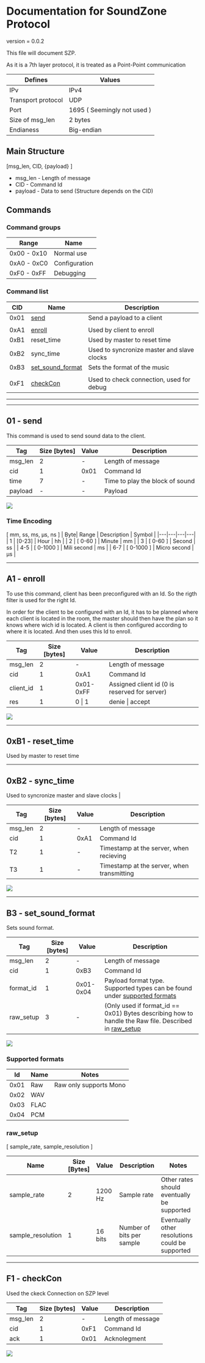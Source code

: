 
# Documentation for SoundZone Protocol
<!-- 
To compile puml use: (Assuming plantuml you are in the directory)
plantuml.jar -tsvg readme.md -o sequence_diagrams
-->

version = 0.0.2

This file will document SZP.

As it is a 7th layer protocol, it is treated as a Point-Point communication

| Defines | Values |
|---|---|
| IPv | IPv4 |
| Transport protocol | UDP |
| Port | 1695 ( Seemingly not used ) |
| Size of msg_len | 2 bytes |
| Endianess | Big-endian |

## Main Structure

[msg_len, CID, {payload} ]

* msg_len - Length of message
* CID - Command Id
* payload - Data to send (Structure depends on the CID)

## Commands 

### Command groups

| Range | Name |
|---| ---|
| 0x00 - 0x10 | Normal use |
| 0xA0 - 0xC0 | Configuration |
| 0xF0 - 0xFF | Debugging |

### Command list

|CID | Name | Description |
|---|---|---|
| 0x01 | [send](#01---send) | Send a payload to a client |
|||
| 0xA1 | [enroll](#a1---enroll) | Used by client to enroll |
| 0xB1 | reset_time | Used by master to reset time |
| 0xB2 | sync_time | Used to syncronize master and slave clocks |
| 0xB3 | [set_sound_format](#b3---setsoundformat) | Sets the format of the music |
|||
| 0xF1 | [checkCon](#f1---checkcon) | Used to check connection, used for debug |

---
---

## 01 - send
This command is used to send sound data to the client.

| Tag | Size [bytes] | Value | Description | 
|---|---|---|---|
| msg_len | 2 | - | Length of message |
| cid | 1 | 0x01 | Command Id |
| time | 7 | - | Time to play the block of sound |
| payload | - | - | Payload |

<!--
```
@startuml 01_send
server -> client: [ msg_len, cid, time, payload ]
@enduml
```
-->

![](sequence_diagrams/01_send.svg)

### Time Encoding
[ mm, ss, ms, µs, ns ]
| Byte| Range | Description | Symbol |
|---|---|---|---|
| 1 | [0-23] | Hour | hh |
| 2 | [ 0-60 ] | Minute | mm |
| 3 | [ 0-60 ] | Second | ss |
| 4-5 | [ 0-1000 ] | Mili second | ms |
| 6-7 | [ 0-1000 ] | Micro second | µs |

---

## A1 - enroll
To use this command, client has been preconfigured with an Id.
So the rigth filter is used for the right Id.

In order for the client to be configured with an Id, it has to be planned where each client is located in the room, the master should then have the plan so it knows where wich id is located.
A client is then configured according to where it is located. And then uses this Id to enroll.


| Tag | Size [bytes] | Value | Description | 
|---|---|---|---|
| msg_len | 2 | - | Length of message |
| cid | 1 | 0xA1 | Command Id |
|  client_id | 1 | 0x01-0xFF | Assigned client id (0 is reserved for server) |
| res | 1 | 0 \| 1 | denie \| accept |

<!--
```
@startuml A1_enrole_c
server <- client: [ msg_len, cid, client_id ]
server -> client: [ msg_len, cid, res ]
@enduml
```
-->

![](sequence_diagrams/A1_enrole_c.svg)

---

## 0xB1 - reset_time
Used by master to reset time


---

## 0xB2 - sync_time
Used to syncronize master and slave clocks |

| Tag | Size [bytes] | Value | Description | 
|---|---|---|---|
| msg_len | 2 | - | Length of message |
| cid | 1 | 0xA1 | Command Id |
|  T2 | 1 | - | Timestamp at the server, when recieving |
|  T3 | 1 | - | Timestamp at the server, when transmitting |

<!--
```
@startuml B2_sync_time
server -> client: [ msg_len, cid ]
server <- client: [ msg_len, cid ]
note right: T1
note left: T2
server -> client: [ msg_len, cid, T2, T3 ]
note left: T3
note right: T4
@enduml
```
-->

![](sequence_diagrams/B2_sync_time.svg)

---

## B3 - set_sound_format
Sets sound format.

| Tag | Size [bytes] | Value | Description | 
|---|---|---|---|
| msg_len | 2 | - | Length of message |
| cid | 1 | 0xB3 | Command Id |
| format_id | 1 | 0x01-0x04 | Payload format type. Supported types can be found under [supported formats](#supported-formats) |
| raw_setup | 3 | - | (Only used if format_id == 0x01) Bytes describing how to handle the Raw file. Described in [raw_setup](#rawsetup) |

<!--
```
@startuml B3_set_sound_format
server -> client: [ msg_len, cid, format_id, (raw_setup) ]
@enduml
```
-->

![](sequence_diagrams/B3_set_sound_format.svg)

### Supported formats
| Id | Name | Notes |
|--- |--- |---|
| 0x01 | Raw | Raw only supports Mono |
| 0x02 | WAV ||
| 0x03 | FLAC||
| 0x04 | PCM ||

### raw_setup 

[ sample_rate, sample_resolution ]

| Name | Size [Bytes] | Value | Description | Notes |
| ---|---|--- |---|---|
| sample_rate | 2 | 1200 Hz | Sample rate | Other rates should eventually be supported |
| sample_resolution | 1 | 16 bits | Number of bits per sample | Eventually other resolutions could be supported |

---

## F1 - checkCon
Used the ckeck Connection on SZP level

| Tag | Size [bytes] | Value | Description | 
|---|---|---|---|
| msg_len | 2 | - | Length of message |
| cid | 1 | 0xF1 | Command Id |
| ack | 1 | 0x01 | Acknolegment | 

<!--
```
@startuml F1_check_con
server -> client: [ msg_len, cid ]
group succesful
    server <- client: [ msg_len, cid, ack ]
end
@enduml
```
-->

![](sequence_diagrams/F1_check_con.svg)
